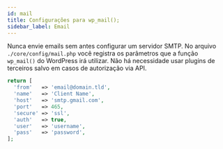 ```yaml
---
id: mail
title: Configurações para wp_mail();
sidebar_label: Email
---
```


Nunca envie emails sem antes configurar um servidor SMTP. No arquivo `./core/config/mail.php` você registra os parâmetros que a função `wp_mail()` do WordPress irá utilizar. Não há necessidade usar plugins de terceiros salvo em casos de autorização via API.

```php
return [
  'from'   => 'email@domain.tld',
  'name'   => 'Client Name',
  'host'   => 'smtp.gmail.com',
  'port'   => 465,
  'secure' => 'ssl',
  'auth'   => true,
  'user'   => 'username',
  'pass'   => 'password',
];
```
